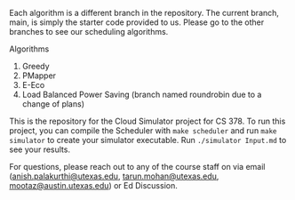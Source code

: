 Each algorithm is a different branch in the repository. The current branch, main, is simply the starter code provided to us. Please go to the other branches to see our scheduling algorithms.

Algorithms
1. Greedy
2. PMapper
3. E-Eco
4. Load Balanced Power Saving (branch named roundrobin due to a change of plans)

This is the repository for the Cloud Simulator project for CS 378. To run this project, you can compile the Scheduler with `make scheduler` and run `make simulator` to create your simulator executable. Run `./simulator Input.md` to see your results.

For questions, please reach out to any of the course staff on via email (anish.palakurthi@utexas.edu, tarun.mohan@utexas.edu, mootaz@austin.utexas.edu) or Ed Discussion.